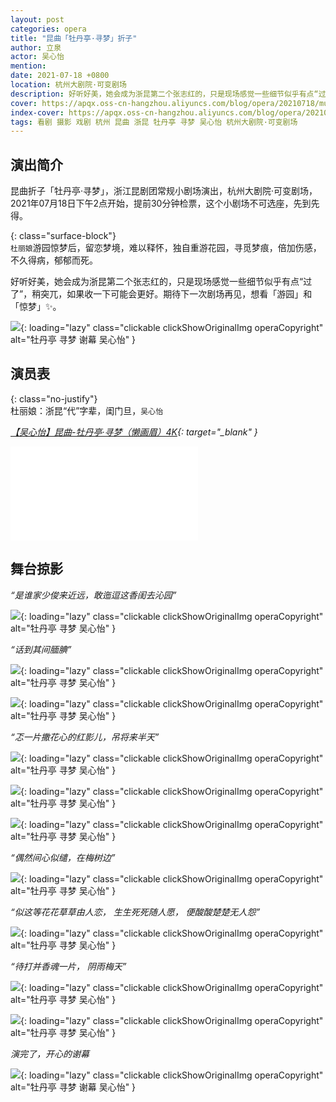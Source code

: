 ```yaml
---
layout: post
categories: opera
title: "昆曲「牡丹亭·寻梦」折子"
author: 立泉
actor: 吴心怡
mention: 
date: 2021-07-18 +0800
location: 杭州大剧院·可变剧场
description: 好听好美，她会成为浙昆第二个张志红的，只是现场感觉一些细节似乎有点“过了”，稍突兀，如果收一下可能会更好。期待下一次剧场再见，想看「游园」和「惊梦」✨。
cover: https://apqx.oss-cn-hangzhou.aliyuncs.com/blog/opera/20210718/mudanting_xunmeng/DSC06918_thumb.jpg
index-cover: https://apqx.oss-cn-hangzhou.aliyuncs.com/blog/opera/20210718/mudanting_xunmeng/DSC06917_thumb.jpg
tags: 看剧 摄影 戏剧 杭州 昆曲 浙昆 牡丹亭 寻梦 吴心怡 杭州大剧院·可变剧场
---
```


## 演出简介

昆曲折子「牡丹亭·寻梦」，浙江昆剧团常规小剧场演出，杭州大剧院·可变剧场，2021年07月18日下午2点开始，提前30分钟检票，这个小剧场不可选座，先到先得。

{: class="surface-block"}  
`杜丽娘`游园惊梦后，留恋梦境，难以释怀，独自重游花园，寻觅梦痕，倍加伤感，不久得病，郁郁而死。

好听好美，她会成为浙昆第二个张志红的，只是现场感觉一些细节似乎有点“过了”，稍突兀，如果收一下可能会更好。期待下一次剧场再见，想看「游园」和「惊梦」✨。

![](https://apqx.oss-cn-hangzhou.aliyuncs.com/blog/opera/20210718/mudanting_xunmeng/DSC07110_thumb.jpg){: loading="lazy" class="clickable clickShowOriginalImg operaCopyright" alt="牡丹亭 寻梦 谢幕 吴心怡" }

## 演员表

{: class="no-justify"}  
杜丽娘：浙昆“代”字辈，闺门旦，`吴心怡`

*[【吴心怡】昆曲-牡丹亭·寻梦（懒画眉）4K](https://www.bilibili.com/video/BV1dy4y1L7LG){: target="_blank" }*

<div class="video-container">
<iframe loading="lazy" src="//player.bilibili.com/player.html?aid=804268713&bvid=BV1dy4y1L7LG&cid=948679178&p=1&autoplay=0" scrolling="no" border="0" frameborder="no" framespacing="0" allowfullscreen="true"> </iframe>
</div>

## 舞台掠影

*“是谁家少俊来近远，敢迤逗这香闺去沁园”*

![](https://apqx.oss-cn-hangzhou.aliyuncs.com/blog/opera/20210718/mudanting_xunmeng/DSC06889_thumb.jpg){: loading="lazy" class="clickable clickShowOriginalImg operaCopyright" alt="牡丹亭 寻梦 吴心怡" }

*“话到其间腼腆”*

![](https://apqx.oss-cn-hangzhou.aliyuncs.com/blog/opera/20210718/mudanting_xunmeng/DSC06896_thumb.jpg){: loading="lazy" class="clickable clickShowOriginalImg operaCopyright" alt="牡丹亭 寻梦 吴心怡" }

![](https://apqx.oss-cn-hangzhou.aliyuncs.com/blog/opera/20210718/mudanting_xunmeng/DSC06914_thumb.jpg){: loading="lazy" class="clickable clickShowOriginalImg operaCopyright" alt="牡丹亭 寻梦 吴心怡" }

*“忑一片撒花心的红影儿，吊将来半天”*

![](https://apqx.oss-cn-hangzhou.aliyuncs.com/blog/opera/20210718/mudanting_xunmeng/DSC06917_thumb.jpg){: loading="lazy" class="clickable clickShowOriginalImg operaCopyright" alt="牡丹亭 寻梦 吴心怡" }

![](https://apqx.oss-cn-hangzhou.aliyuncs.com/blog/opera/20210718/mudanting_xunmeng/DSC06918_thumb.jpg){: loading="lazy" class="clickable clickShowOriginalImg operaCopyright" alt="牡丹亭 寻梦 吴心怡" }

![](https://apqx.oss-cn-hangzhou.aliyuncs.com/blog/opera/20210718/mudanting_xunmeng/DSC06925_thumb.jpg){: loading="lazy" class="clickable clickShowOriginalImg operaCopyright" alt="牡丹亭 寻梦 吴心怡" }

*“偶然间心似缱，在梅树边”*

![](https://apqx.oss-cn-hangzhou.aliyuncs.com/blog/opera/20210718/mudanting_xunmeng/DSC06967_thumb.jpg){: loading="lazy" class="clickable clickShowOriginalImg operaCopyright" alt="牡丹亭 寻梦 吴心怡" }

*“似这等花花草草由人恋， 生生死死随人愿， 便酸酸楚楚无人怨”*

![](https://apqx.oss-cn-hangzhou.aliyuncs.com/blog/opera/20210718/mudanting_xunmeng/DSC06973_thumb.jpg){: loading="lazy" class="clickable clickShowOriginalImg operaCopyright" alt="牡丹亭 寻梦 吴心怡" }

*“待打并香魂一片， 阴雨梅天”*

![](https://apqx.oss-cn-hangzhou.aliyuncs.com/blog/opera/20210718/mudanting_xunmeng/DSC06999_thumb.jpg){: loading="lazy" class="clickable clickShowOriginalImg operaCopyright" alt="牡丹亭 寻梦 吴心怡" }

![](https://apqx.oss-cn-hangzhou.aliyuncs.com/blog/opera/20210718/mudanting_xunmeng/DSC07004_thumb.jpg){: loading="lazy" class="clickable clickShowOriginalImg operaCopyright" alt="牡丹亭 寻梦 吴心怡" }

*演完了，开心的谢幕*

![](https://apqx.oss-cn-hangzhou.aliyuncs.com/blog/opera/20210718/mudanting_xunmeng/DSC07110_thumb.jpg){: loading="lazy" class="clickable clickShowOriginalImg operaCopyright" alt="牡丹亭 寻梦 谢幕 吴心怡" }
